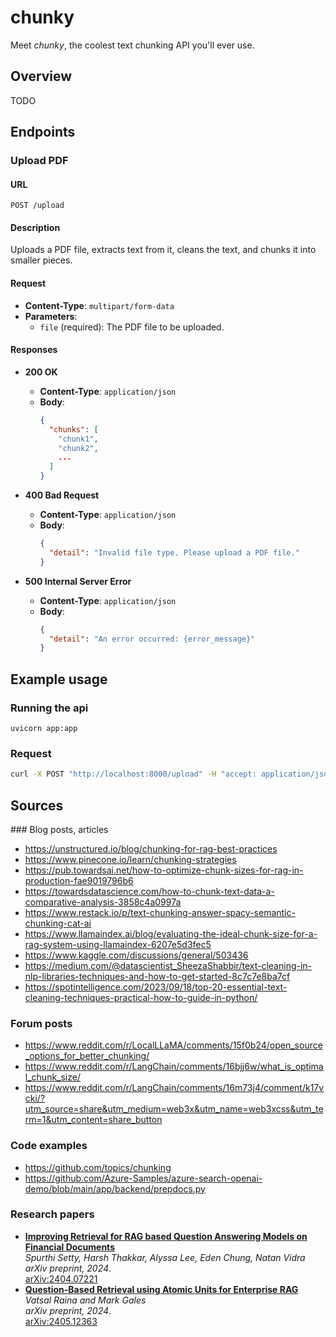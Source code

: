 # chunky
Meet *chunky*, the coolest text chunking API you'll ever use.

## Overview
TODO

## Endpoints

### Upload PDF

#### URL
`POST /upload`

#### Description
Uploads a PDF file, extracts text from it, cleans the text, and chunks it into smaller pieces.

#### Request
- **Content-Type**: `multipart/form-data`
- **Parameters**:
  - `file` (required): The PDF file to be uploaded.

#### Responses

- **200 OK**
  - **Content-Type**: `application/json`
  - **Body**:
    ```json
    {
      "chunks": [
        "chunk1",
        "chunk2",
        ...
      ]
    }
    ```

- **400 Bad Request**
  - **Content-Type**: `application/json`
  - **Body**:
    ```json
    {
      "detail": "Invalid file type. Please upload a PDF file."
    }
    ```

- **500 Internal Server Error**
  - **Content-Type**: `application/json`
  - **Body**:
    ```json
    {
      "detail": "An error occurred: {error_message}"
    }
    ```

## Example usage

### Running the api
```
uvicorn app:app
```

### Request
```bash
curl -X POST "http://localhost:8000/upload" -H "accept: application/json" -H "Content-Type: multipart/form-data" -F "file=@path/to/your/file.pdf"
```

## Sources

### Blog posts, articles
- https://unstructured.io/blog/chunking-for-rag-best-practices
- https://www.pinecone.io/learn/chunking-strategies
- https://pub.towardsai.net/how-to-optimize-chunk-sizes-for-rag-in-production-fae9019796b6
- https://towardsdatascience.com/how-to-chunk-text-data-a-comparative-analysis-3858c4a0997a
- https://www.restack.io/p/text-chunking-answer-spacy-semantic-chunking-cat-ai
- https://www.llamaindex.ai/blog/evaluating-the-ideal-chunk-size-for-a-rag-system-using-llamaindex-6207e5d3fec5
- https://www.kaggle.com/discussions/general/503436
- https://medium.com/@datascientist_SheezaShabbir/text-cleaning-in-nlp-libraries-techniques-and-how-to-get-started-8c7c7e8ba7cf
- https://spotintelligence.com/2023/09/18/top-20-essential-text-cleaning-techniques-practical-how-to-guide-in-python/

### Forum posts
- https://www.reddit.com/r/LocalLLaMA/comments/15f0b24/open_source_options_for_better_chunking/
- https://www.reddit.com/r/LangChain/comments/16bjj6w/what_is_optimal_chunk_size/
- https://www.reddit.com/r/LangChain/comments/16m73j4/comment/k17vcki/?utm_source=share&utm_medium=web3x&utm_name=web3xcss&utm_term=1&utm_content=share_button

### Code examples
- https://github.com/topics/chunking
- https://github.com/Azure-Samples/azure-search-openai-demo/blob/main/app/backend/prepdocs.py

### Research papers
- **[Improving Retrieval for RAG based Question Answering Models on Financial Documents](https://arxiv.org/abs/2404.07221)**  
  *Spurthi Setty, Harsh Thakkar, Alyssa Lee, Eden Chung, Natan Vidra*  
  *arXiv preprint, 2024*.  
  [arXiv:2404.07221](https://arxiv.org/abs/2404.07221)  
- **[Question-Based Retrieval using Atomic Units for Enterprise RAG](https://arxiv.org/abs/2405.12363)**  
  *Vatsal Raina and Mark Gales*  
  *arXiv preprint, 2024*.  
  [arXiv:2405.12363](https://arxiv.org/abs/2405.12363)  
